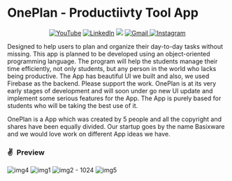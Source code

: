 # OnePlan - Productiivty Tool App
<div align="center">

<a  href="https://www.youtube.com/channel/UCllaxM77xLnh9X0496_d4RQ" target="_blank"><img alt="YouTube" src="https://img.shields.io/badge/Youtube-%23FF0000.svg?style=for-the-badge&logo=YouTube&logoColor=white" /></a>
<a  href="https://www.linkedin.com/in/aashiqumar/" target="_blank"><img alt="LinkedIn" src="https://img.shields.io/badge/linkedin%20-%230077B5.svg?&style=for-the-badge&logo=linkedin&logoColor=white" /></a>
<a href="https://twitter.com/aashiqumr" target="_blank"><img src="https://img.shields.io/badge/twitter-%2300acee.svg?&style=for-the-badge&logo=twitter&logoColor=white&alt=twitter" /></a>
<a href="info@aashiqumar.com"><img  alt="Gmail" src="https://img.shields.io/badge/Gmail-D14836?style=for-the-badge&logo=gmail&logoColor=white" />
<a  href="https://www.instagram.com/drylast/"><img alt="Instagram" src="https://img.shields.io/badge/Instagram-E4405F?style=for-the-badge&logo=instagram&logoColor=white">
   </a>
   
</div>


Designed to help users to plan and organize their day-to-day tasks without missing. This app is planned to be developed using an object-oriented programming language. The program will help the students manage their time efficiently, not only students, but any person in the world who lacks being productive. The App has beautiful UI we built and also, we used Firebase as the backend. Please support the work. OnePlan is at its very early stages of development and will soon under go new UI update and implement some serious features for the App. The App is purely based for students who will be taking the best use of it.

OnePlan is a App which was created by 5 people and all the copyright and shares have been equally divided. Our startup goes by the name Basixware and we would love work on different App ideas we have. 

### ✌&ensp;Preview
   
![img4](https://user-images.githubusercontent.com/62248357/152631190-29f2bf32-0f51-4c48-8758-fe0b58770044.png)
![img1](https://user-images.githubusercontent.com/62248357/152631183-bd00cef0-dfcc-4e37-bbde-24e887e7181f.png)
![img2 - 1024](https://user-images.githubusercontent.com/62248357/152631188-d182ea7e-2d6b-4352-a5ef-f300e5682cf9.png)
![img5](https://user-images.githubusercontent.com/62248357/152631201-7ac9926f-248c-46d3-91de-32397d486904.png)

